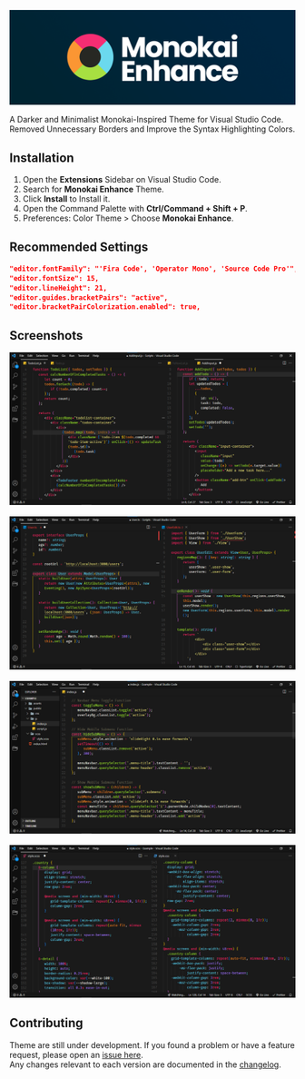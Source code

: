 ![Monokai Enhance Theme](public/BANNER.png)

A Darker and Minimalist Monokai-Inspired Theme for Visual Studio Code.
<br>Removed Unnecessary Borders and Improve the Syntax Highlighting Colors.

## Installation

1. Open the **Extensions** Sidebar on Visual Studio Code.
2. Search for **Monokai Enhance** Theme.
3. Click **Install** to Install it.
4. Open the Command Palette with **Ctrl/Command + Shift + P**.
5. Preferences: Color Theme > Choose **Monokai Enhance**.

## Recommended Settings

```json
"editor.fontFamily": "'Fira Code', 'Operator Mono', 'Source Code Pro'",
"editor.fontSize": 15,
"editor.lineHeight": 21,
"editor.guides.bracketPairs": "active",
"editor.bracketPairColorization.enabled": true,
```

## Screenshots

![Theme-Screenshot](public/Screenshot-03.png)
<br><br>
![Theme-Screenshot](public/Screenshot-04.png)
<br><br>
![Theme-Screenshot](public/Screenshot-02.png)
<br><br>
![Theme-Screenshot](public/Screenshot-01.png)

## Contributing

Theme are still under development. If you found a problem or have a feature request, please open an [issue here](https://github.com/syrizaldev/monokai-enhance/issues).
<br>Any changes relevant to each version are documented in the [changelog](CHANGELOG.md).


